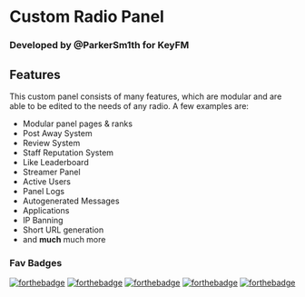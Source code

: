 # Custom Radio Panel 
### Developed by @ParkerSm1th for **KeyFM**

## Features
This custom panel consists of many features, which are modular and are able to be edited to the needs of any radio.
A few examples are:

- Modular panel pages & ranks
- Post Away System
- Review System
- Staff Reputation System
- Like Leaderboard
- Streamer Panel
- Active Users
- Panel Logs
- Autogenerated Messages
- Applications
- IP Banning
- Short URL generation
- and **much** much more


### Fav Badges
[![forthebadge](https://forthebadge.com/images/badges/gluten-free.svg)]()
[![forthebadge](https://forthebadge.com/images/badges/built-with-love.svg)]()
[![forthebadge](https://forthebadge.com/images/badges/compatibility-betamax.svg)]()
[![forthebadge](https://forthebadge.com/images/badges/fuck-it-ship-it.svg)]()
[![forthebadge](https://forthebadge.com/images/badges/made-with-javascript.svg)]()
